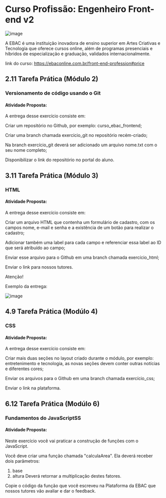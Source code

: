 # Curso Profissão: Engenheiro Front-end v2

![image](https://github.com/natsalete/curso_ebac_frontend/assets/135389319/767bad07-631d-48fe-be07-b8c0345e7ac0)

A EBAC é uma instituição inovadora de ensino superior em Artes Criativas e Tecnologia que oferece cursos online, além de programas presenciais e híbridos de especialização e graduação, validados internacionalmente.

link do curso: https://ebaconline.com.br/front-end-profession#price

## 2.11 Tarefa Prática (Módulo 2)
### Versionamento de código usando o Git 

#### Atividade Proposta:

A entrega desse exercício consiste em:

Criar um repositório no Github, por exemplo: curso_ebac_frontend;

Criar uma branch chamada exercicio_git no repositório recém-criado;

Na branch exercício_git deverá ser adicionado um arquivo nome.txt com o seu nome completo;

Disponibilizar o link do repositório no portal do aluno.

## 3.11 Tarefa Prática (Módulo 3)
### HTML

#### Atividade Proposta:

A entrega desse exercício consiste em:

Criar um arquivo HTML que contenha um formulário de cadastro, com os campos nome, e-mail e senha e a existência de um botão para realizar o cadastro;

Adicionar também uma label para cada campo e referenciar essa label ao ID que será atribuído ao campo;

Enviar esse arquivo para o Github em uma branch chamada exercício_html;

Enviar o link para nossos tutores.

Atenção!

Exemplo da entrega:

![image](https://github.com/natsalete/curso_ebac_frontend/assets/135389319/36557b62-b136-4f4e-9ebe-8dd68307cdac)

## 4.9 Tarefa Prática (Modúlo 4)
### CSS

#### Atividade Proposta:

A entrega desse exercício consiste em:

Criar mais duas seções no layout criado durante o módulo, por exemplo: entretenimento e tecnologia, as novas seções devem conter outras notícias e diferentes cores;

Enviar os arquivos para o Github em uma branch chamada exercício_css;

Enviar o link na plataforma.

## 6.12 Tarefa Prática (Modúlo 6)
### Fundamentos do JavaScriptSS

#### Atividade Proposta:

Neste exercício você vai praticar a construção de funções com o JavaScript.

Você deve criar uma função chamada "calculaArea".
Ela deverá receber dois parâmetros:
1) base
2) altura
Deverá retornar a multiplicação destes fatores.

Copie o código da função que você escreveu na Plataforma da EBAC que nossos tutores vão avaliar e dar o feedback.

